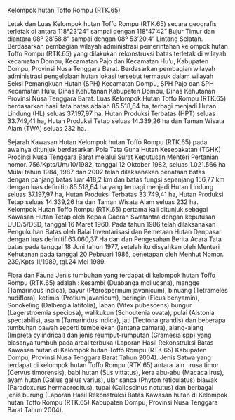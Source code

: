 Kelompok hutan Toffo Rompu (RTK.65) 

Letak dan Luas
Kelompok hutan Toffo Rompu (RTK.65) secara geografis terletak di antara 118°23’24” sampai dengan 118°47’42” Bujur Timur dan diantara 08º 28’58,8” sampai dengan 08º 53’20,4” Lintang Selatan.
Berdasarkan pembagian wilayah administrasi pemerintahan kelompok hutan Toffo Rompu (RTK.65) yang dilakukan rekonstruksi batas terletak di wilayah kecamatan Dompu, Kecamatan Pajo dan Kecamatan Hu’u, Kabupaten Dompu, Provinsi Nusa Tenggara Barat. Berdasarkan pembagian wilayah administrasi pengelolaan hutan lokasi tersebut termasuk dalam wilayah Seksi Pemangkuan Hutan (SPH) Kecamatan Dompu, SPH Pajo dan SPH Kecamatan Hu’u, Dinas Kehutanan Kabupaten Dompu, Dinas Kehutanan Provinsi Nusa Tenggara Barat. 
Luas Kelompok Hutan Toffo Rompu (RTK.65) berdasarkan hasil tata batas adalah 85.518,64 ha, terbagi menjadi Hutan Lindung (HL) seluas 37.197,97 ha, Hutan Produksi Terbatas (HPT) seluas 33.749,41 ha, Hutan Produksi Tetap seluas 14.339,26 ha dan Taman Wisata Alam (TWA) seluas 232 ha. 

Sejarah Kawasan Hutan
Kelompok hutan Toffo Rompu (RTK.65) pada awalnya ditunjuk  berdasarkan Pola Tata Guna Hutan Kesepakatan (TGHK) Propinsi Nusa Tenggara Barat melalui Surat Keputusan Menteri Pertanian nomor. 756/Kpts/Um/10/1982, tanggal 12 Oktober 1982, seluas 1.021.566 ha Mulai tahun 1984, 1987 dan 2002 telah dilaksanakan penataan batas dengan panjang batas luar 418,2 km dan batas fungsi sepanjang 156,77 km dengan luas definitip 85.518,64 ha yang terbagi menjadi Hutan Lindung seluas 37.197,97 ha, Hutan Produksi Terbatas 33.749,41 ha, Hutan Produksi Tetap seluas  14.339,26 ha dan Taman Wisata Alam seluas 232 ha. 
Kelompok Hutan Toffo Rompu (RTK.65) pertama kali  ditunjuk sebagai Kawasan Hutan Tetap oleh Kepala Daerah Swatantra dengan keputusan UUD/5/DSD, tanggal 16 Maret 1960. Pada tahun 1986 telah dilaksanakan Pengukuhan Batas oleh  Balai Inventarisasi dan Pemetaan Hutan Denpasar dengan luas definitif  63.060,37 Ha dan dan Pengesahan Berita Acara Tata batas pada tanggal 18 Juni tahun 1977, setelah itu disyahkan oleh Menteri Kehutanan pada tanggal 20 Pebruari 1986, penetapan oleh Menhut Nomor. 239/Kpts-II/1989, tgl.24 Mei  1989. 

Flora dan Fauna
Jenis tumbuhan yang terdapat di kelompok hutan Toffo Rompu  (RTK.65) adalah : kesambi (Duabanga mollucana), mangge (Tamarindus indica), bayur (Pterospermum javanicum), binuang (Tetrameles nudiflora), ketimis (Protium javanicum), beringin (Ficus benyamin), Sonokeling (Dalbergia latifolia), laban (Vitex pubescens) bungur (Lagerstroemia speciosa), walikukun (Schoutenia ovata), pulai (Alstonia spectabilis),  asam (Tamarindus indica), jati (Tectona grandis) dan beberapa tumbuhan bawah seperti tembelekan (lantana camara), alang-alang (Impreta cylindrical) dan jenis reumput-rumputan (Gramesia spp) yang biasanya tumbuh pada areal terbuka (Laporan Hasil Rekonstruksi Batas Kawasan hutan di Kelompok hutan Toffo Rompu (RTK.65) Kabupaten Dompu, Provinsi Nusa Tenggara Barat Tahun 2004).
Jenis Satwa yang terdapat di kelompok hutan Toffo Rompu (RTK.65) antara lain : rusa timor (Cervus timorensis), babi hutan (Sus vittatus), kera abu-abu (Macaca irus), ayam hutan (Gallus galius varius), ular sanca (Phyton reticulatus) biawak (Paradoxurus hermaproditus), tupai (Calloscinus notutus) dan berbagai jenis burung (Laporan Hasil Rekonstruksi Batas Kawasan hutan di Kelompok hutan Toffo Rompu (RTK.65) Kabupaten Dompu, Provinsi Nusa Tenggara Barat Tahun 2004).